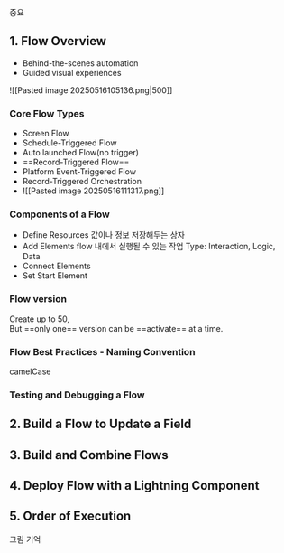 중요
## 1. Flow Overview
- Behind-the-scenes automation
- Guided visual experiences

![[Pasted image 20250516105136.png|500]]

### Core Flow Types
- Screen Flow
- Schedule-Triggered Flow
- Auto launched Flow(no trigger)
- ==Record-Triggered Flow==
- Platform Event-Triggered Flow
- Record-Triggered Orchestration
- ![[Pasted image 20250516111317.png]]
### Components of a Flow
- Define Resources
  값이나 정보 저장해두는 상자
- Add Elements
  flow 내에서 실행될 수 있는 작업
  Type: Interaction, Logic, Data
- Connect Elements
- Set Start Element
### Flow version
Create up to 50,   
But ==only one== version can be ==activate== at a time.

### Flow Best Practices - Naming Convention
camelCase


### Testing and Debugging a Flow


## 2. Build a Flow to Update a Field


## 3. Build and Combine Flows




## 4. Deploy Flow with a Lightning Component
## 5. Order of Execution

그림 기억




